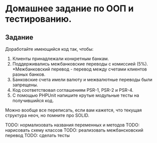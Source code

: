 # Домашнее задание по ООП и тестированию.

## Задание

Доработайте имеющийся код так, чтобы:
1. Клиенты принадлежали конкретным банкам.
2. Поддерживались межбанковские переводы с комиссией (5%).     *Межбанковский перевод - перевод между счетами клиентов разных банков.
3. Банковские счета имели валюту и межвалютные переводы были запрещены.
4. Код соответствовал соглашениям PSR-1, PSR-2 и PSR-4.
5. С помощью PHPUnit напишите крутые модульные тесты на получившийся код.

Можно вообще все переписать, если вам кажется, что текущая структура неоч, но помните про SOLID.

TODO: нормализовать названия переменных и методов
TODO: нарисовать схему классов
TODO: реализовать межбансковский перевод
TODO: сделать тесты